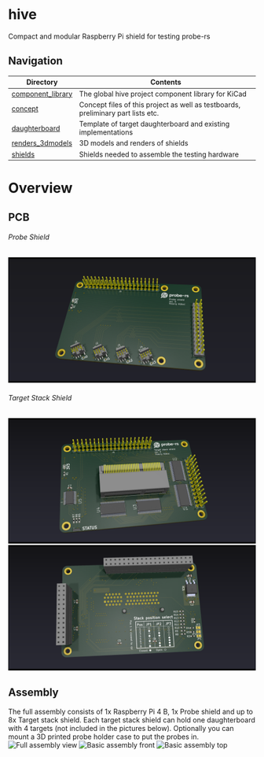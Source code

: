 # hive
Compact and modular Raspberry Pi shield for testing probe-rs

## Navigation
| Directory | Contents |
| --- | --- |
| [component_library](./component_library/) | The global hive project component library for KiCad |
| [concept](./concept/) | Concept files of this project as well as testboards, preliminary part lists etc. |
| [daughterboard](.hive/daughterboard/) | Template of target daughterboard and existing implementations |
| [renders_3dmodels](./renders_3dmodels/) | 3D models and renders of shields |
| [shields](./shields/) | Shields needed to assemble the testing hardware |

# Overview

## PCB

###### Probe Shield
![Probe shield front view](./renders_3dmodels/probe_shield_render_raytraced.png)
###### Target Stack Shield
![Target stack shield front view](./renders_3dmodels/target_stack_shield_render_front_raytraced.png)
![Target stack shield back view](./renders_3dmodels/target_stack_shield_render_back_raytraced.png)

## Assembly
The full assembly consists of 1x Raspberry Pi 4 B, 1x Probe shield and up to 8x Target stack shield. Each target stack shield can hold one daughterboard with 4 targets (not included in the pictures below). Optionally you can mount a 3D printed probe holder case to put the probes in.
![Full assembly view](./renders_3dmodels/Assembly/assembly_full.bmp)
![Basic assembly front](./renders_3dmodels/Assembly/assembly_basic_front.bmp)
![Basic assembly top](./renders_3dmodels/Assembly/assembly_basic_top.bmp)